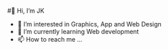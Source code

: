 #👋 Hi, I’m JK

- 👀 I’m interested in Graphics, App and Web Design
- 🌱 I’m currently learning Web development
- 📫 How to reach me ...

<!---
JkAlcntr/JkAlcntr is a ✨ special ✨ repository because its `README.md` (this file) appears on your GitHub profile.
You can click the Preview link to take a look at your changes.
--->
